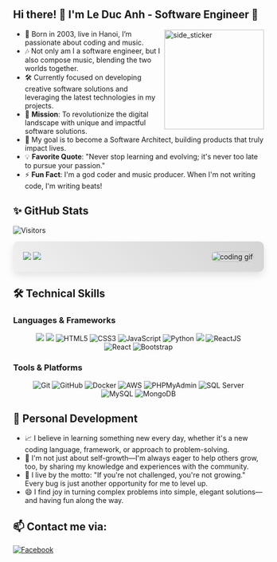 ## Hi there! :wave: I'm Le Duc Anh - Software Engineer 🌟
<img align="right" width=200px height=200px alt="side_sticker" src="https://media.giphy.com/media/QNFhOolVeCzPQ2Mx85/giphy.gif" />

- 🔭 Born in 2003, live in Hanoi, I’m passionate about coding and music.
- 🎶 Not only am I a software engineer, but I also compose music, blending the two worlds together.
- 🛠️ Currently focused on developing creative software solutions and leveraging the latest technologies in my projects.
- 🚀 **Mission**: To revolutionize the digital landscape with unique and impactful software solutions.
- 🥅 My goal is to become a Software Architect, building products that truly impact lives.
- 💡 **Favorite Quote**: "Never stop learning and evolving; it's never too late to pursue your passion."
- ⚡ **Fun Fact**: I'm a god coder and music producer. When I'm not writing code, I'm writing beats!

## ✨ GitHub Stats

![Visitors](https://api.visitorbadge.io/api/daily?path=https%3A%2F%2Fgithub.com%2FDucAnh-AKATheGodCoder&label=VISITORS&labelColor=%232ccce4&countColor=%23697689&style=flat)

<style>
  .stats-container {
    display: flex;
    justify-content: space-between;
    align-items: center;
    background: linear-gradient(45deg, #f0f0f0, #d4d4d4);
    padding: 20px;
    border-radius: 10px;
    box-shadow: 0 8px 15px rgba(0, 0, 0, 0.1);
    transition: transform 0.3s ease;
  }
  
  .stats-container:hover {
    transform: scale(1.05);
    background: linear-gradient(45deg, #d4d4d4, #f0f0f0);
  }
  
  .github-stats {
    width: 48%;
    transition: opacity 0.3s ease;
  }
  
  .github-stats:hover {
    opacity: 0.8;
  }
  
  .github-gif img {
    width: 100%;
    border-radius: 10px;
    animation: float 4s ease-in-out infinite;
  }

  @keyframes float {
    0% {
      transform: translateY(0px);
    }
    50% {
      transform: translateY(-10px);
    }
    100% {
      transform: translateY(0px);
    }
  }
</style>

<div class="stats-container">
  <div class="github-stats">
    <img src="https://github-readme-stats.vercel.app/api?username=DucAnh-AKATheGodCoder&show_icons=true&hide=contribs,issues&hide_border=true" />
    <img src="https://github-readme-stats.vercel.app/api/top-langs/?username=DucAnh-AKATheGodCoder&layout=compact&show_icons=true&hide_border=true" />
  </div>
  <div class="github-gif">
    <img alt="coding gif" src=".github/assets/coding.gif"/>
  </div>
</div>


## 🛠️ Technical Skills
### Languages & Frameworks
<p align="center">
<img src="https://img.shields.io/badge/Csharp-239120?style=for-the-badge&logo=csharp&logoColor=white">
<img src="https://img.shields.io/badge/Laravel-FF2D20?style=for-the-badge&logo=laravel&logoColor=white">
<img alt="HTML5" src="https://img.shields.io/badge/HTML5-E34F26?style=for-the-badge&logo=html5&logoColor=white" />
<img alt="CSS3" src="https://img.shields.io/badge/CSS3-%231572B6.svg?style=for-the-badge&logo=css3&logoColor=white" />
<img alt="JavaScript" src="https://img.shields.io/badge/JavaScript-%23F7DF1E.svg?style=for-the-badge&logo=JavaScript&logoColor=white" />
<img alt="Python" src="https://img.shields.io/badge/Python-3776AB?style=for-the-badge&logo=python&logoColor=white" />
  <img src="https://img.shields.io/badge/PHP-777BB4?style=for-the-badge&logo=php&logoColor=white">
<img alt="ReactJS" src="https://img.shields.io/badge/React-20232A?style=for-the-badge&logo=react&logoColor=61DAFB" />

<br/>
<img alt="React" src="https://img.shields.io/badge/React-20232A?style=for-the-badge&logo=react&logoColor=61DAFB" />
<img alt="Bootstrap" src="https://img.shields.io/badge/Bootstrap-563D7C?style=for-the-badge&logo=bootstrap&logoColor=white" />
</p>

### Tools & Platforms
<p align="center">
<img alt="Git" src="https://img.shields.io/badge/Git-f05134?style=for-the-badge&logo=git&logoColor=f05134&labelColor=282828">
<img alt="GitHub" src="https://img.shields.io/badge/GitHub-100000?style=for-the-badge&logo=github&logoColor=white" />
<img alt="Docker" src="https://img.shields.io/badge/Docker-2496ED?style=for-the-badge&logo=docker&logoColor=white" />
<img alt="AWS" src="https://img.shields.io/badge/AWS-FF9900?style=for-the-badge&logo=amazonaws&logoColor=white" />
  <img alt="PHPMyAdmin" src="https://img.shields.io/badge/PHPMyAdmin-6C78AF?style=for-the-badge&logo=phpmyadmin&logoColor=white" />
<img alt="SQL Server" src="https://img.shields.io/badge/SQL%20Server-CC2927?style=for-the-badge&logo=microsoft-sql-server&logoColor=white" />

<br/>
<img alt="MySQL" src="https://img.shields.io/badge/MySQL-4479A1?style=for-the-badge&logo=mysql&logoColor=white" />
<img alt="MongoDB" src="https://img.shields.io/badge/MongoDB-4EA94B?style=for-the-badge&logo=mongodb&logoColor=white" />
</p>

## 🌟 Personal Development
- 📈 I believe in learning something new every day, whether it's a new coding language, framework, or approach to problem-solving.
- 🤝 I'm not just about self-growth—I'm always eager to help others grow, too, by sharing my knowledge and experiences with the community.
- 💪 I live by the motto: "If you're not challenged, you're not growing." Every bug is just another opportunity for me to level up.
- 😄 I find joy in turning complex problems into simple, elegant solutions—and having fun along the way.

## 📫 Contact me via:
[![Facebook](https://img.shields.io/badge/Facebook-1877F2?style=for-the-badge&logo=facebook&logoColor=white)](https://www.facebook.com/JSawOverkill)


